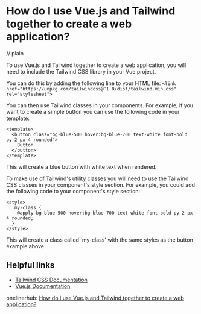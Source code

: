 # How do I use Vue.js and Tailwind together to create a web application?
// plain

To use Vue.js and Tailwind together to create a web application, you will need to include the Tailwind CSS library in your Vue project.

You can do this by adding the following line to your HTML file:
```<link href="https://unpkg.com/tailwindcss@^1.0/dist/tailwind.min.css" rel="stylesheet">```

You can then use Tailwind classes in your components. For example, if you want to create a simple button you can use the following code in your template:
```
<template>
  <button class="bg-blue-500 hover:bg-blue-700 text-white font-bold py-2 px-4 rounded">
    Button
  </button>
</template>
```

This will create a blue button with white text when rendered.

To make use of Tailwind's utility classes you will need to use the Tailwind CSS classes in your component's style section. For example, you could add the following code to your component's style section:
```
<style>
  .my-class {
    @apply bg-blue-500 hover:bg-blue-700 text-white font-bold py-2 px-4 rounded;
  }
</style>
```

This will create a class called 'my-class' with the same styles as the button example above.

## Helpful links
- [Tailwind CSS Documentation](https://tailwindcss.com/docs/installation/)
- [Vue.js Documentation](https://vuejs.org/v2/guide/)

onelinerhub: [How do I use Vue.js and Tailwind together to create a web application?](https://onelinerhub.com/vue.js/how-do-i-use-vue-js-and-tailwind-together-to-create-a-web-application)